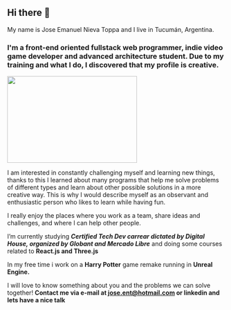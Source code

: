 ## Hi there 👋
My name is Jose Emanuel Nieva Toppa and I live in Tucumán, Argentina.

### I'm a front-end oriented fullstack web programmer, indie video game developer and advanced architecture student. Due to my training and what I do, I discovered that my profile is creative.

<img src="https://media.giphy.com/media/m2Q7FEc0bEr4I/giphy.gif" width="300" height="200" />

I am interested in constantly challenging myself and learning new things, thanks to this I learned about many programs that help me solve problems of different types and learn about other possible solutions in a more creative way.
This is why I would describe myself as an observant and enthusiastic person who likes to learn while having fun.

I really enjoy the places where you work as a team, share ideas and challenges, and where I can help other people.

I’m currently studying ***Certified Tech Dev carrear dictated by Digital House, organized by Globant and Mercado Libre*** and doing some courses related to **React.js and Three.js**

In my free time i work on a **Harry Potter** game remake running in **Unreal Engine.**

I will love to know something about you and the problems we can solve together!
**Contact me via e-mail at jose.ent@hotmail.com or linkedin and lets have a nice talk**

<!--
**joseent/joseent** is a ✨ _special_ ✨ repository because its `README.md` (this file) appears on your GitHub profile.

Here are some ideas to get you started:

- 🔭 I’m currently working on ...
- 🌱 I’m currently learning ...
- 👯 I’m looking to collaborate on ...
- 🤔 I’m looking for help with ...
- 💬 Ask me about ...
- 📫 How to reach me: ...
- 😄 Pronouns: ...
- ⚡ Fun fact: ...
-->
